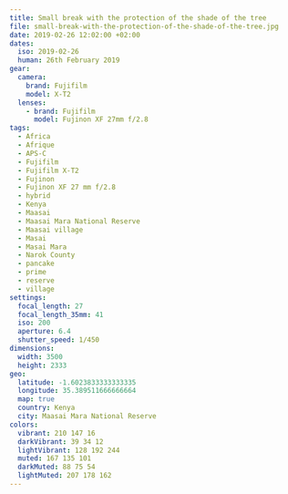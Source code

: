 ```yaml
---
title: Small break with the protection of the shade of the tree
file: small-break-with-the-protection-of-the-shade-of-the-tree.jpg
date: 2019-02-26 12:02:00 +02:00
dates:
  iso: 2019-02-26
  human: 26th February 2019
gear:
  camera:
    brand: Fujifilm
    model: X-T2
  lenses:
    - brand: Fujifilm
      model: Fujinon XF 27mm f/2.8
tags:
  - Africa
  - Afrique
  - APS-C
  - Fujifilm
  - Fujifilm X-T2
  - Fujinon
  - Fujinon XF 27 mm f/2.8
  - hybrid
  - Kenya
  - Maasai
  - Maasai Mara National Reserve
  - Maasai village
  - Masai
  - Masai Mara
  - Narok County
  - pancake
  - prime
  - reserve
  - village
settings:
  focal_length: 27
  focal_length_35mm: 41
  iso: 200
  aperture: 6.4
  shutter_speed: 1/450
dimensions:
  width: 3500
  height: 2333
geo:
  latitude: -1.6023833333333335
  longitude: 35.389511666666664
  map: true
  country: Kenya
  city: Maasai Mara National Reserve
colors:
  vibrant: 210 147 16
  darkVibrant: 39 34 12
  lightVibrant: 128 192 244
  muted: 167 135 101
  darkMuted: 88 75 54
  lightMuted: 207 178 162
---
```




